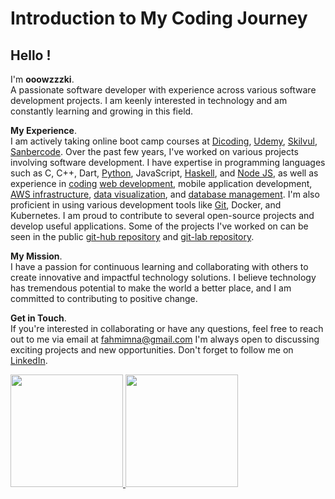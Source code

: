# Introduction to My Coding Journey
## Hello !
I'm **ooowzzzki**.\
A passionate software developer with experience across various software development projects. 
I am keenly interested in technology and am constantly learning and growing in this field.

**My Experience**.\
I am actively taking online boot camp courses at [Dicoding](https://www.dicoding.com/), [Udemy](https://www.udemy.com/), [Skilvul](https://skilvul.com/), [Sanbercode](https://sanbercode.com/).
Over the past few years, I've worked on various projects involving software development. I have expertise in programming languages such as C, C++, Dart, [Python](https://skilvul.com/courses/python-dasar/student/cllz3blug1s5b01qkuqjkt8b2), JavaScript, [Haskell](https://www.dicoding.com/certificates/98XWV6QJWPM3), and [Node JS](https://www.udemy.com/certificate/UC-b3c259dd-5a26-4735-8398-dc1b09d62a3d/), as well as experience in [coding](https://skilvul.com/paths/coding-di-skilvul-playground/student/cllz3bllm1s5a01qkhd4wlri3) [web development](https://www.dicoding.com/certificates/KEXLL43E4XG2), mobile application development, [AWS infrastructure](https://www.dicoding.com/certificates/MRZMLGGKRXYQ), [data visualization](https://www.dicoding.com/certificates/L4PQ8425OZO1), and [database management](https://www.dicoding.com/certificates/EYX4Y1VR6ZDL). I'm also proficient in using various development tools like [Git](https://www.dicoding.com/certificates/MRZML5Y8NXYQ), Docker, and Kubernetes. I am proud to contribute to several open-source projects and develop useful applications. Some of the projects I've worked on can be seen in the public [git-hub repository](https://github.com/fahmimna?tab=repositories) and [git-lab repository](https://gitlab.com/users/fahmimna/projects).

**My Mission**.\
I have a passion for continuous learning and collaborating with others to create innovative and impactful technology solutions. I believe technology has tremendous potential to make the world a better place, and I am committed to contributing to positive change.

**Get in Touch**.\
If you're interested in collaborating or have any questions, feel free to reach out to me via email at [fahmimna@gmail.com](https://mail.google.com/) I'm always open to discussing exciting projects and new opportunities. Don't forget to follow me on  [LinkedIn](https://www.linkedin.com/in/fahmi-akbar-10279b212/).
 
<p align="left">
<a href="https://github.com/fahmimna">
  <img height="180em" src="https://github-readme-stats-eight-theta.vercel.app/api?username=fahmimna&show_icons=true&theme=algolia&include_all_commits=true&count_private=true"/>
  <img height="180em" src="https://github-readme-stats-eight-theta.vercel.app/api/top-langs/?username=fahmimna&layout=compact&langs_count=8&theme=algolia"/>
</a>
</p>
